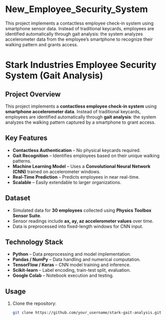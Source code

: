 # New_Employee_Security_System
This project implements a contactless employee check-in system using smartphone sensor data. Instead of traditional keycards, employees are identified automatically through gait analysis: the system analyzes accelerometer data from the employee’s smartphone to recognize their walking pattern and grants access.  


# Stark Industries Employee Security System (Gait Analysis)

## Project Overview
This project implements a **contactless employee check-in system** using **smartphone accelerometer data**. 
Instead of traditional keycards, employees are identified automatically through **gait analysis**: the system analyzes the walking pattern captured by a smartphone to grant access.

## Key Features
- **Contactless Authentication** – No physical keycards required.
- **Gait Recognition** – Identifies employees based on their unique walking patterns.
- **Machine Learning Model** – Uses a **Convolutional Neural Network (CNN)** trained on accelerometer windows.
- **Real-Time Prediction** – Predicts employees in near real-time.
- **Scalable** – Easily extendable to larger organizations.

## Dataset
- Simulated data for **30 employees** collected using **Physics Toolbox Sensor Suite**.
- Sensor readings include **ax, ay, az accelerometer values** over time.
- Data is preprocessed into fixed-length windows for CNN input.

## Technology Stack
- **Python** – Data preprocessing and model implementation.
- **Pandas / NumPy** – Data handling and numerical computation.
- **TensorFlow / Keras** – CNN model training and inference.
- **Scikit-learn** – Label encoding, train-test split, evaluation.
- **Google Colab** – Notebook execution and testing.

## Usage
1. Clone the repository:
   ```bash
   git clone https://github.com/your_username/stark-gait-analysis.git

